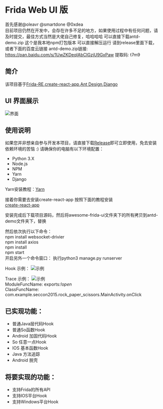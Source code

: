 # Frida Web UI 版
首先感谢@oleavr @smartdone @0xdea <br>
目前项目仍然在开发中，会存在许多不足的地方，如果使用过程中有任何问题，请及时提交，最佳方式当然是大佬自己修复，哈哈哈哈
可以直接下载antd-demo.zip 这个是我本地npm打包版本  可以直接解压运行 请到release里面下载，或者下面的百度云链接
antd-demo.zip链接: https://pan.baidu.com/s/1UwZKDeqIAbCIGzjU9GxPaw 提取码: t7m9

## 简介
该项目基于[Frida-RE](https://www.frida.re),[create-react-app](https://github.com/facebook/create-react-app),[Ant Design](https://github.com/ant-design/ant-design),[Django](https://github.com/django/django)<br>

## UI 界面展示
![界面](https://github.com/viva-frida/Awesome--Frida-UI/blob/master/Image/UI.jpg)

## 使用说明
如果您并非想亲自参与开发本项目，请直接下载[Release](https://github.com/viva-frida/awesome-frida-ui/releases)即可立即使用，免去安装依赖环境的苦恼 :)
请确保你的电脑有以下环境配置：
* Python 3.X
* Node.js
* NPM
* Yarn
* Django<br>

Yarn安装教程：[Yarn](https://yarnpkg.com/en/docs/install#mac-stable)<br>

接着你需要去安装create-react-app 按照下面的教程安装<br>
[create-react-app](https://ant.design/docs/react/use-with-create-react-app-cn)<br>

安装完成后下载项目源码，然后将awesome-frida-ui文件夹下的所有拷贝到antd-demo文件夹下，替换<br>

然后依次执行以下命令：<br>
        npm install websocket-drivier<br>
        npm install axios<br>
        npm install<br>
        npm start<br>
开启另外一个命令窗口：
执行python3 manage.py runserver<br>

Hook 示例：
![示例](https://github.com/viva-frida/awesome-frida-ui/blob/master/Image/Hook-Example.png)<br>

Trace 示例：
![示例](https://github.com/viva-frida/awesome-frida-ui/blob/master/Image/Tracer-Example.png)<br>
ModuleFuncName: exports:*!open*<br>
ClassFuncName: com.example.seccon2015.rock_paper_scissors.MainActivity.onClick<br>

## 已实现功能：
* 普通Java层代码Hook
* 普通So函数Hook
* Android 加固代码Hook
* So 任意一点Hook
* IOS 基本函数Hook
* Java 方法追踪
* Android 脱壳

## 将要实现的功能：
* 支持Frida的所有API
* 支持IOS平台Hook
* 支持Windows平台Hook
